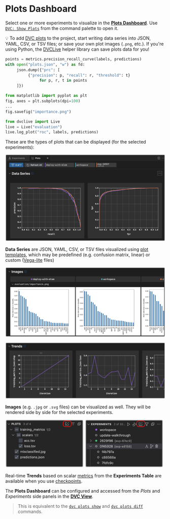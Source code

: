 # Plots Dashboard

Select one or more experiments to visualize in the
[**Plots Dashboard**](command:dvc.showPlots). Use
[`DVC: Show Plots`](command:workbench.action.quickOpen?%22>DVC:%20Show%20Plots%22)
from the command palette to open it.

[`dvc plots show`]: https://dvc.org/doc/command-reference/plots/show
[`dvc plots diff`]: https://dvc.org/doc/command-reference/plots/diff

💡 To add [DVC plots] to the project, start writing data series into JSON, YAML,
CSV, or TSV files; or save your own plot images (`.png`, etc.). If you're using
Python, the [DVCLive] helper library can save plots data for you!

```python
points = metrics.precision_recall_curve(labels, predictions)
with open("plots.json", "w") as fd:
     json.dump({"prc": [
          {"precision": p, "recall": r, "threshold": t}
               for p, r, t in points
     ]})
```

```python
from matplotlib import pyplot as plt
fig, axes = plt.subplots(dpi=100)
...
fig.savefig("importance.png")
```

```python
from dvclive import Live
live = Live("evaluation")
live.log_plot("roc", labels, predictions)
```

[dvc plots]: https://dvc.org/doc/start/experiments/visualization
[dvclive]: https://dvc.org/doc/dvclive

These are the types of plots that can be displayed (for the selected
experiments):

<p align="center">
  <img src="images/plots-data-series.png"
       alt="Plots: Data Series" />
</p>

**Data Series** are JSON, YAML, CSV, or TSV files visualized using [plot
templates], which may be predefined (e.g. confusion matrix, linear) or custom
([Vega-lite] files)

[plot templates]:
  https://dvc.org/doc/command-reference/plots#plot-templates-data-series-only
[vega-lite]: https://vega.github.io/vega-lite/

<p align="center">
  <img src="images/plots-images.png"
       alt="Plots: Images" />
</p>

<p align="center">
  <img src="images/plots-trends.png"
       alt="Plots: Trends" />
</p>

**Images** (e.g. `.jpg` or `.svg` files) can be visualized as well. They will be
rendered side by side for the selected experiments.

<p float="left">
  <img src="images/plots-plots-view-icon.png"
       alt="Plots View" width="49%" />
  <img src="images/plots-experiments-view-icon.png"
       alt="Experiments View" width="49%" />
</p>

Real-time **Trends** based on scalar [metrics] from the **Experiments Table**
are available when you use [checkpoints].

[metrics]: https://dvc.org/doc/command-reference/metrics
[checkpoints]: https://dvc.org/doc/user-guide/experiment-management/checkpoints

The **Plots Dashboard** can be configured and accessed from the _Plots_ and
_Experiments_ side panels in the [**DVC View**](command:views.dvc-views).

> This is equivalent to the [`dvc plots show`] and [`dvc plots diff`] commands.
